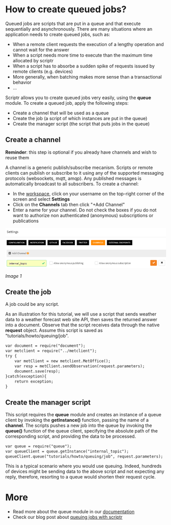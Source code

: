 # How to create queued jobs?

Queued jobs are scripts that are put in a queue and that execute sequentially and asynchronously. There are many situations where an application needs to create queued jobs, such as:

- When a remote client requests the execution of a lengthy operation and cannot wait for the answer
- When a script needs more time to execute than the maximum time allocated by scriptr
- When a script has to absorbe a sudden spike of requests issued by remote clients (e.g. devices)
- More generally, when batching makes more sense than a transactional behavior
- ...

Scriptr allows you to create queued jobs very easily, using the **queue** module. To create a queued job, apply the following steps:

- Create a channel that will be used as a queue
- Create the job (a script of which instances are put in the queue)
- Create the manager script (the script that puts jobs in the queue)

## Create a channel

**Reminder**: this step is optional if you already have channels and wish to reuse them

A channel is a generic publish/subscribe mecanism. Scripts or remote clients can publish or subscribe to it using any of the supported messaging protocols (websockets, mqtt, amqp). Any published messages is automatically broadcast to all subscribers.
To create a channel:

- In the [workspace](https://www.scriptr.io/workspace), click on your username on the top-right corner of the screen and select **Settings**
- Click on the **Channels** tab then click "+Add Channel"
- Enter a name for your channel. Do not check the boxes if you do not want to authorize non authenticated (anonymous) subscriptions or publications

![A Channel](../publish_subscribe/images/create_secure_channel_2.png)

*Image 1*

## Create the job

A job could be any script. 

As an illustration for this tutorial, we will use a script that sends weather data to a weather forecast web site API, then saves the returned answer into a document. Observe that the script receives data through the native **request** object. Assume this script is saved as "tutorials/howto/queuing/job". 

```
var document = require("document");
var metclient = require("../metclient");
try {
    var metClient = new metclient.MetOffice(); 
    var resp = metClient.sendObservation(request.parameters);
    document.save(resp);
}catch(exception){
    return exception;
}
```

## Create the manager script

This script requires the **queue** module and creates an instance of a queue client by invoking the **getInstance()** function, passing the name of a **channel**. The scripts pushes a new job into the queue by invoking the **queue()** function of the queue client, specifying the absolute path of the corresponding script, and providing the data to be processed.

```
var queue = require("queue");
var queueClient = queue.getInstance("internal_topic"); 
queueClient.queue("tutorials/howto/queuing/job", request.parameters); 
```

This is a typical scenario where you would use queuing. Indeed, hundreds of devices might be sending data to the above script and not expecting any reply, therefore, resorting to a queue would shorten their request cycle.

# More

- Read more about the queue module in our [documentation](https://www.scriptr.io/documentation#documentation-queuemodulequeueModule)
- Check our blog post about [queuing jobs with scriptr](https://blog.scriptr.io/queuing-tasks-with-scriptr-io/)
